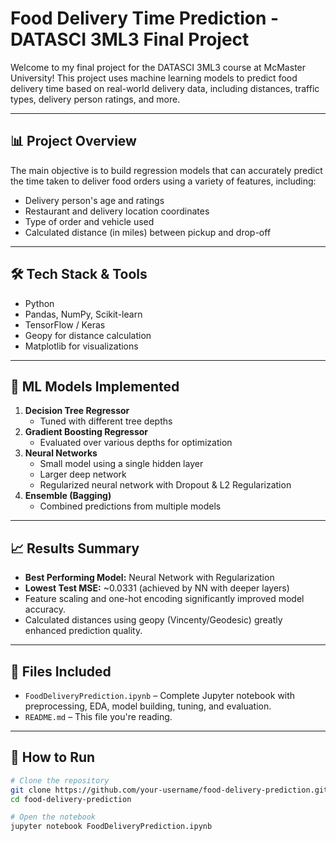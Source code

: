 # Food Delivery Time Prediction - DATASCI 3ML3 Final Project

Welcome to my final project for the DATASCI 3ML3 course at McMaster University! This project uses machine learning models to predict food delivery time based on real-world delivery data, including distances, traffic types, delivery person ratings, and more.

---

## 📊 Project Overview

The main objective is to build regression models that can accurately predict the time taken to deliver food orders using a variety of features, including:

- Delivery person's age and ratings
- Restaurant and delivery location coordinates
- Type of order and vehicle used
- Calculated distance (in miles) between pickup and drop-off

---

## 🛠️ Tech Stack & Tools

- Python
- Pandas, NumPy, Scikit-learn
- TensorFlow / Keras
- Geopy for distance calculation
- Matplotlib for visualizations

---

## 🧪 ML Models Implemented

1. **Decision Tree Regressor**
   - Tuned with different tree depths
2. **Gradient Boosting Regressor**
   - Evaluated over various depths for optimization
3. **Neural Networks**
   - Small model using a single hidden layer
   - Larger deep network
   - Regularized neural network with Dropout & L2 Regularization
4. **Ensemble (Bagging)**
   - Combined predictions from multiple models

---

## 📈 Results Summary

- **Best Performing Model:** Neural Network with Regularization
- **Lowest Test MSE:** ~0.0331 (achieved by NN with deeper layers)
- Feature scaling and one-hot encoding significantly improved model accuracy.
- Calculated distances using geopy (Vincenty/Geodesic) greatly enhanced prediction quality.

---

## 📁 Files Included

- `FoodDeliveryPrediction.ipynb` – Complete Jupyter notebook with preprocessing, EDA, model building, tuning, and evaluation.
- `README.md` – This file you're reading.

---

## 📌 How to Run

```bash
# Clone the repository
git clone https://github.com/your-username/food-delivery-prediction.git
cd food-delivery-prediction

# Open the notebook
jupyter notebook FoodDeliveryPrediction.ipynb
